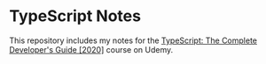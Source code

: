 # TypeScript Notes

This repository includes my notes for the [TypeScript: The Complete Developer's Guide [2020]](https://www.udemy.com/course/typescript-the-complete-developers-guide/) course on Udemy.
